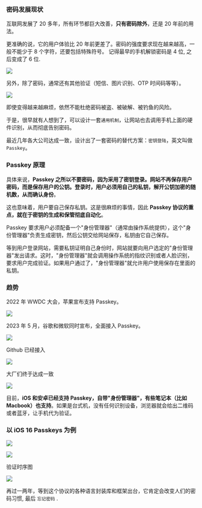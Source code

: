 ### 密码发展现状

互联网发展了 20 多年，所有环节都巨大改善，**只有密码除外**，还是 20 年前的用法。

更准确的说，它的用户体验比 20 年前更差了。密码的强度要求现在越来越高，一般不能少于 8 个字符，还要包括特殊符号。 记得最早的手机解锁密码是 4 位, 之后变成了 6 位.

![](https://raw.gitmirror.com/GanChuanYin/picture/main/blog/20230723141920.png)

另外，除了密码，通常还有其他验证（短信、图片识别、OTP 时间码等等）。

![](https://raw.gitmirror.com/GanChuanYin/picture/main/blog/20230723141938.png)

即使变得越来越麻烦，依然不能杜绝密码被盗、被破解、被钓鱼的风险。

于是，很早就有人想到了，可以设计一套`通用机制`，让网站也去调用手机上面的硬件识别，从而彻底告别密码。

最近几年各大公司达成一致，设计出了一套密码的替代方案：`密钥登陆`，英文叫做 `Passkey`。

### Passkey 原理

具体来说，**Passkey 之所以不要密码，因为采用了密钥登录。网站不再保存用户密码，而是保存用户的公钥。登录时，用户必须用自己的私钥，解开公钥加密的随机数，从而确认身份**。

这也意味着，用户要自己保存私钥。这是很麻烦的事情，因此 **Passkey 协议的重点，就在于密钥的生成和保管彻底自动化**。

Passkey 要求用户必须配备一个"身份管理器"（通常由操作系统提供），这个"身份管理器"负责生成密钥，然后公钥交给网站保存，私钥由它自己保存。

等到用户登录网站，需要私钥证明自己身份时，网站就要向用户选定的"身份管理器"发出请求。这时，"身份管理器"就会调用操作系统的指纹识别或者人脸识别，要求用户完成验证。如果用户通过了，"身份管理器"就允许用户使用保存在里面的私钥。

### 趋势

2022 年 WWDC 大会，苹果宣布支持 Passkey。

![](https://raw.gitmirror.com/GanChuanYin/picture/main/blog/20230723142208.png)

2023 年 5 月，谷歌和微软同时宣布，全面接入 Passkey。

![](https://raw.gitmirror.com/GanChuanYin/picture/main/blog/20230723142309.png)

Github 已经接入

![](https://raw.gitmirror.com/GanChuanYin/picture/main/blog/20230723144131.png)

大厂们终于达成一致

![](https://raw.gitmirror.com/GanChuanYin/picture/main/blog/20230723142331.png)

目前，**iOS 和安卓已经支持 Passkey，自带"身份管理器"，有些笔记本（比如 Macbook）也支持**。如果是台式机，没有任何识别设备，浏览器就会给出二维码或者蓝牙，让手机代为验证。

### 以 iOS 16 Passkeys 为例

![](https://raw.gitmirror.com/GanChuanYin/picture/main/blog/20230723142801.png)

![](https://raw.gitmirror.com/GanChuanYin/picture/main/blog/20230723142815.png)

验证时序图

![](https://raw.gitmirror.com/GanChuanYin/picture/main/blog/20230723142732.png)

再过一两年，等到这个协议的各种语言封装库和框架出台，它肯定会改变人们的密码习惯, 最后 `忘记密码` .
